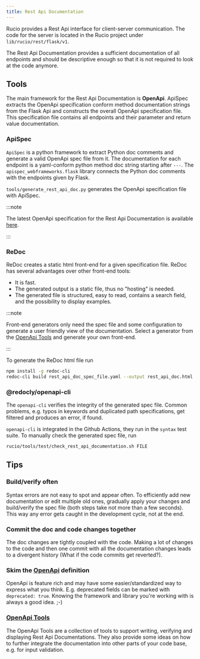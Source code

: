 ```yaml
---
title: Rest Api Documentation
---
```

Rucio provides a Rest Api interface for client-server communication. The code
for the server is located in the Rucio project under `lib/rucio/rest/flask/v1`.

The Rest Api Documentation provides a sufficient documentation of all endpoints
and should be descriptive enough so that it is not required to look at the code
anymore.

## Tools

The main framework for the Rest Api Documentation is **OpenApi**. ApiSpec
extracts the OpenApi specification conform method documentation strings from the
Flask Api and constructs the overall OpenApi specification file. This
specification file contains all endpoints and their parameter and return value
documentation.

### ApiSpec

`ApiSpec` is a python framework to extract Python doc comments and generate a
valid OpenApi spec file from it. The documentation for each endpoint is a
yaml-conform python method doc string starting after `---`. The
`apispec_webframeworks.flask` library connects the Python doc comments with the
endpoints given by Flask.

`tools/generate_rest_api_doc.py` generates the OpenApi specification file with
ApiSpec.

:::note

The latest OpenApi specification for the Rest Api Documentation is available
[here](pathname:///yaml/rest_api_doc_spec.yaml).

:::

### ReDoc

ReDoc creates a static html front-end for a given specification file. ReDoc has
several advantages over other front-end tools:

- It is fast.
- The generated output is a static file, thus no "hosting" is needed.
- The generated file is structured, easy to read, contains a search field, and
  the possibility to display examples.

:::note

Front-end generators only need the spec file and some configuration to generate
a user friendly view of the documentation. Select a generator from the [OpenApi
Tools](https://openapi.tools/#documentation) and generate your own front-end.

:::

To generate the ReDoc html file run

```bash
npm install -g redoc-cli
redoc-cli build rest_api_doc_spec_file.yaml --output rest_api_doc.html
```

### @redocly/openapi-cli

The `openapi-cli` verifies the integrity of the generated spec file. Common
problems, e.g. typos in keywords and duplicated path specifications, get
filtered and produces an error, if found.

`openapi-cli` is integrated in the Github Actions, they run in the `syntax` test
suite. To manually check the generated spec file, run

```bash
rucio/tools/test/check_rest_api_documentation.sh FILE
```

## Tips

### Build/verify often

Syntax errors are not easy to spot and appear often. To efficiently add new
documentation or edit multiple old ones, gradually apply your changes and
build/verify the spec file (both steps take not more than a few seconds). This
way any error gets caught in the development cycle, not at the end.

### Commit the doc and code changes together

The doc changes are tightly coupled with the code. Making a lot of changes to
the code and then one commit with all the documentation changes leads to a
divergent history (What if the code commits get reverted?).

### Skim the [OpenApi](https://swagger.io/specification/) definition

OpenApi is feature rich and may have some easier/standardized way to express
what you think. E.g. deprecated fields can be marked with `deprecated: true`.
Knowing the framework and library you're working with is always a good idea. ;-)

### [OpenApi Tools](https://openapi.tools/)

The OpenApi Tools are a collection of tools to support writing, verifying and
displaying Rest Api Documentations. They also provide some ideas on how to
further integrate the documentation into other parts of your code base, e.g. for
input validation.
